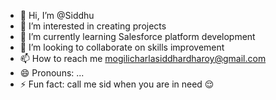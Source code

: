 - 👋 Hi, I’m @Siddhu
- 👀 I’m interested in creating projects 
- 🌱 I’m currently learning Salesforce platform development 
- 💞️ I’m looking to collaborate on skills improvement 
- 📫 How to reach me mogilicharlasiddhardharoy@gmail.com
- 😄 Pronouns: ...
- ⚡ Fun fact: call me sid when you are in need 😌

<!---
Siddhu9876/Siddhu9876 is a ✨ special ✨ repository because its `README.md` (this file) appears on your GitHub profile.
You can click the Preview link to take a look at your changes.
--->
